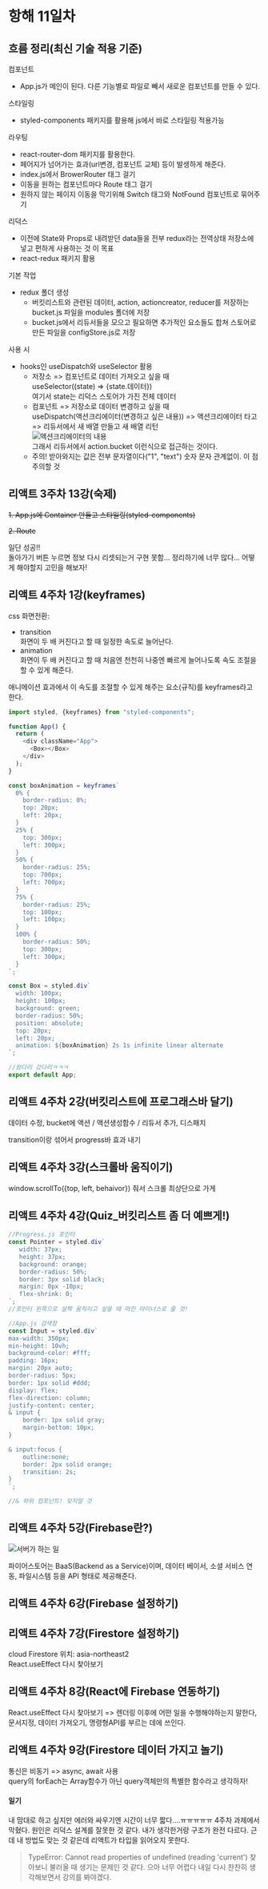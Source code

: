 # 항해 11일차

## 흐름 정리(최신 기술 적용 기준)  
컴포넌트
* App.js가 메인이 된다. 다른 기능별로 파일로 빼서 새로운 컴포넌트를 만들 수 있다.  

스타일링  
* styled-components 패키지를 활용해 js에서 바로 스타일링 적용가능  


라우팅  
* react-router-dom 패키지를 활용한다.
* 페어지가 넘어가는 효과(url변경, 컴포넌트 교체) 등이 발생하게 해준다.
* index.js에서 BrowerRouter 태그 걸기
* 이동을 원하는 컴포넌트마다 Route 태그 걸기
* 원하지 않는 페이지 이동을 막기위해 Switch 태그와 NotFound 컴포넌트로 묶어주기  

리덕스  
* 이전에 State와 Props로 내려받던 data들을 전부 redux라는 전역상태 저장소에 넣고 편하게 사용하는 것 이 목표
* react-redux 패키지 활용  

기본 작업
* redux 폴더 생성 
    * 버킷리스트와 관련된 데이터, action, actioncreator, reducer를 저장하는 bucket.js 파일을 modules 폴더에 저장
    * bucket.js에서 리듀서들을 모으고 필요하면 추가적인 요소들도 합쳐 스토어로 만든 파일을 configStore.js로 저장  

사용 시  
* hooks인 useDispatch와 useSelector 활용  
    * 저장소 => 컴포넌트로 데이터 가져오고 싶을 때  
    useSelector((state) => {state.데이터})  
    여기서 state는 리덕스 스토어가 가진 전체 데이터  
    * 컴포넌트 => 저장소로 데이터 변경하고 싶을 때  
    useDispatch(액션크리에이터(변경하고 싶은 내용)) => 액션크리에이터 타고 => 리듀서에서 새 배열 만들고 새 배열 리턴  
    ![액션크리에이터의 내용](/images/react_week3/6.PNG)  
    그래서 리듀서에서 action.bucket 이런식으로 접근하는 것이다.  
    * 주의! 받아와지는 값은 전부 문자열이다("1", "text") 숫자 문자 관계없이. 이 점 주의할 것 

## 리액트 3주차 13강(숙제)
~~1. App.js에 Container 만들고 스타일링(styled-components)~~  

~~2. Route~~  

일단 성공!!  
돌아가기 버튼 누르면 정보 다시 리셋되는거 구현 못함...
정리하기에 너무 많다... 어떻게 해야할지 고민을 해보자!  

## 리액트 4주차 1강(keyframes)

css 화면전환:  
* transition  
    화면이 두 배 커진다고 할 때 일정한 속도로 늘어난다.
* animation  
    화면이 두 배 커진다고 할 때 처음엔 천천히 나중엔 빠르게 늘어나도록 속도 조절을 할 수 있게 해준다.  

애니메이션 효과에서 이 속도를 조절할 수 있게 해주는 요소(규칙)를 keyframes라고 한다.  
```javascript
import styled, {keyframes} from "styled-components";

function App() {
  return (
    <div className="App">
      <Box></Box>
    </div>
  );
}

const boxAnimation = keyframes`
  0% {
    border-radius: 0%;
    top: 20px;
    left: 20px;
  }
  25% {
    top: 300px;
    left: 300px;
  }
  50% {
    border-radius: 25%;
    top: 700px;
    left: 700px;
  }
  75% {
    border-radius: 25%;
    top: 100px;
    left: 100px;
  }
  100% {
    border-radius: 50%;
    top: 300px;
    left: 300px;
  }
`;

const Box = styled.div`
  width: 100px;
  height: 100px;
  background: green;
  border-radius: 50%;
  position: absolute;
  top: 20px;
  left: 20px;
  animation: ${boxAnimation} 2s 1s infinite linear alternate
`;

//왔다리 갔다리ㅋㅋㅋ
export default App;
```
## 리액트 4주차 2강(버킷리스트에 프로그래스바 달기)

데이터 수정, bucket에 액션 / 액션생성함수 / 리듀서 추가, 디스패치

transition이랑 섞어서 progress바 효과 내기

## 리액트 4주차 3강(스크롤바 움직이기)  
window.scrollTo({top, left, behaivor}) 줘서 스크롤 최상단으로 가게  

## 리액트 4주차 4강(Quiz_버킷리스트 좀 더 예쁘게!)  
 ```javascript
//Progress.js 포인터
const Pointer = styled.div`
    width: 37px;
    height: 37px;
    background: orange;
    border-radius: 50%;
    border: 3px solid black;
    margin: 0px -10px;
    flex-shrink: 0;
`;
//포인터 왼쪽으로 살짝 움직이고 싶을 때 마진 마이너스로 줄 것!
```

```javascript
//App.js 검색창
const Input = styled.div`
max-width: 350px;
min-height: 10vh;
background-color: #fff;
padding: 16px;
margin: 20px auto;
border-radius: 5px;
border: 1px solid #ddd;
display: flex;
flex-direction: column;
justify-content: center;
& input {
    border: 1px solid gray;
    margin-bottom: 10px;
}

& input:focus {
    outline:none;
    border: 2px solid orange;
    transition: 2s;
}
`;

//& 하위 컴포넌트! 잊지말 것
```  

## 리액트 4주차 5강(Firebase란?)  
![서버가 하는 일](/images/react_week4/1.png)  

파이어스토어는 BaaS(Backend as a Service)이며, 데이터 베이서, 소셜 서비스 연동, 파일시스템 등을 API 형태로 제공해준다.

## 리액트 4주차 6강(Firebase 설정하기)

## 리액트 4주차 7강(Firestore 설정하기)  
cloud Firestore 위치: asia-northeast2  
React.useEffect 다시 찾아보기  

## 리액트 4주차 8강(React에 Firebase 연동하기)  
React.useEffect 다시 찾아보기 => 렌더링 이후에 어떤 일을 수행해야하는지 말한다, 문서지정, 데이터 가져오기, 명령형API를 부르는 데에 쓰인다.

## 리액트 4주차 9강(Firestore 데이터 가지고 놀기)  
통신은 비동기 => async, await 사용  
query의 forEach는 Array함수가 아닌 query객체만의 특별한 함수라고 생각하자!

#### 일기
내 맘대로 하고 싶지만 에러와 싸우기엔 시간이 너무 짧다....ㅠㅠㅠㅠㅠ 4주차 과제에서 막혔다. 원인은 리덕스 설계를 잘못한 것 같다. 내가 생각한거랑 구조가 완전 다르다. 근데 내 방법도 맞는 것 같은데 리액트가 타입을 읽어오지 못한다.  
> TypeError: Cannot read properties of undefined (reading 'current') 
찾아보니 불러올 때 생기는 문제인 것 같다. 으아 너무 어렵다 내일 다시 찬찬히 생각해보면서 강의를 봐야겠다.